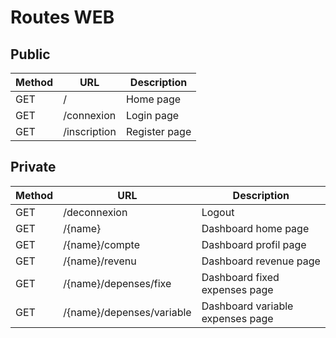 # Routes WEB

## Public

| Method | URL          | Description   |
| ------ | ------------ | ------------- |
| GET    | /            | Home page     |
| GET    | /connexion   | Login page    |
| GET    | /inscription | Register page |

## Private

| Method | URL                       | Description                      |
| ------ | ------------------------- | -------------------------------- |
| GET    | /deconnexion              | Logout                           |
| GET    | /{name}                   | Dashboard home page              |
| GET    | /{name}/compte            | Dashboard profil page            |
| GET    | /{name}/revenu            | Dashboard revenue page           |
| GET    | /{name}/depenses/fixe     | Dashboard fixed expenses page    |
| GET    | /{name}/depenses/variable | Dashboard variable expenses page |
